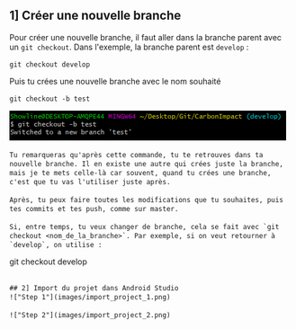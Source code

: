 ## 1] Créer une nouvelle branche
Pour créer une nouvelle branche, il faut aller dans la branche parent avec un `git checkout`. Dans l'exemple, la branche parent est `develop` :
```
git checkout develop
```

Puis tu crées une nouvelle branche avec le nom souhaité
```
git checkout -b test
```
!["Branch creation"](images/branch_creation.PNG)
```
Tu remarqueras qu'après cette commande, tu te retrouves dans ta nouvelle branche. Il en existe une autre qui crées juste la branche, mais je te mets celle-là car souvent, quand tu crées une branche, c'est que tu vas l'utiliser juste après.

Après, tu peux faire toutes les modifications que tu souhaites, puis tes commits et tes push, comme sur master.

Si, entre temps, tu veux changer de branche, cela se fait avec `git checkout <nom_de_la_branche>`. Par exemple, si on veut retourner à `develop`, on utilise :
```
git checkout develop
```

## 2] Import du projet dans Android Studio
!["Step 1"](images/import_project_1.png)

!["Step 2"](images/import_project_2.png)
